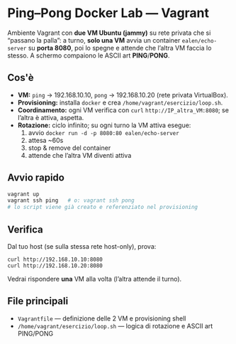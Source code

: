 # Ping–Pong Docker Lab — Vagrant

Ambiente Vagrant con **due VM Ubuntu (jammy)** su rete privata che si “passano la palla”:
a turno, **solo una VM** avvia un container `ealen/echo-server` su **porta 8080**, poi lo spegne e
attende che l’altra VM faccia lo stesso. A schermo compaiono le ASCII art **PING**/**PONG**.

## Cos'è
- **VM:** `ping` → 192.168.10.10, `pong` → 192.168.10.20 (rete privata VirtualBox).
- **Provisioning:** installa `docker` e crea `/home/vagrant/esercizio/loop.sh`.
- **Coordinamento:** ogni VM verifica con `curl` `http://IP_altra_VM:8080`; se l’altra è attiva, aspetta.
- **Rotazione:** ciclo infinito; su ogni turno la VM attiva esegue:
  1) avvio `docker run -d -p 8080:80 ealen/echo-server`
  2) attesa ~60s
  3) stop & remove del container
  4) attende che l’altra VM diventi attiva

## Avvio rapido
```bash
vagrant up
vagrant ssh ping   # o: vagrant ssh pong
# lo script viene già creato e referenziato nel provisioning
```

## Verifica
Dal tuo host (se sulla stessa rete host-only), prova:
```
curl http://192.168.10.10:8080
curl http://192.168.10.20:8080
```
Vedrai rispondere **una** VM alla volta (l’altra attende il turno). 

## File principali
- `Vagrantfile` — definizione delle 2 VM e provisioning shell
- `/home/vagrant/esercizio/loop.sh` — logica di rotazione e ASCII art PING/PONG
